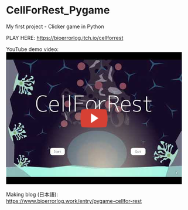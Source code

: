 # CellForRest_Pygame

My first project - Clicker game in Python

PLAY HERE: https://bioerrorlog.itch.io/cellforrest

YouTube demo video:  
[![game demo movie](https://raw.githubusercontent.com/bioerrorlog/CellForRest_Pygame/master/screen_shots/youtube_thumbnail.png)](https://youtu.be/MuKE2fY6xGY)

Making blog (日本語):  
https://www.bioerrorlog.work/entry/pygame-cellfor-rest